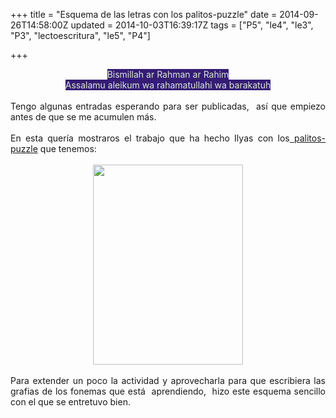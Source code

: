 +++
title = "Esquema de las letras con los palitos-puzzle"
date = 2014-09-26T14:58:00Z
updated = 2014-10-03T16:39:17Z
tags = ["P5", "le4", "le3", "P3", "lectoescritura", "le5", "P4"]

+++

<div dir="ltr" style="text-align: left;" trbidi="on"><div style="text-align: center;"><span style="background-color: #351c75;"><span style="color: #d9ead3;">Bismillah ar Rahman ar Rahim<br />Assalamu aleikum wa rahamatullahi wa barakatuh</span></span></div><br /><div style="text-align: justify;">Tengo algunas entradas esperando para ser publicadas,&nbsp; así que empiezo antes de que se me acumulen más. </div><br /><div style="text-align: justify;">En esta quería mostraros el trabajo que ha hecho Ilyas con los<a href="http://almadrassadenoura.blogspot.com.es/2014/06/palitos-puzzle-del-abecedario.html?m=1" target="_blank"> palitos-puzzle</a> que tenemos:</div><br /><div class="separator" style="clear: both; text-align: center;"><a href="http://lh5.ggpht.com/-3ZGBHXBlbVk/VCfrFCLZJaI/AAAAAAAAG4I/Md1yzR7jzN0/s1600/2014-09-26-14-49-17_deco.jpg" imageanchor="1" style="margin-left: 1em; margin-right: 1em;"> <img border="0" src="http://lh5.ggpht.com/-3ZGBHXBlbVk/VCfrFCLZJaI/AAAAAAAAG4I/Md1yzR7jzN0/s640/2014-09-26-14-49-17_deco.jpg" height="320" width="240" /></a> </div><br /><div style="text-align: justify;">Para extender un poco la actividad y aprovecharla para que escribiera las grafias de los fonemas que está&nbsp; aprendiendo,&nbsp; hizo este esquema sencillo con el que se entretuvo bien. </div></div>
